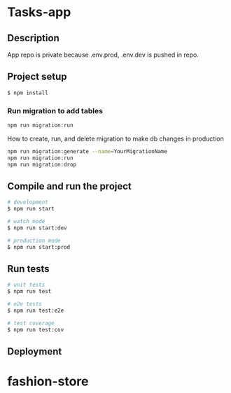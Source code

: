 # Tasks-app

## Description

App repo is private because .env.prod, .env.dev is pushed in repo.


## Project setup

```bash
$ npm install
```


### Run migration to add tables
```bash
npm run migration:run
```

How to create, run, and delete migration to make db changes in production

```bash
npm run migration:generate --name=YourMigrationName
npm run migration:run
npm run migration:drop
```
## Compile and run the project

```bash
# development
$ npm run start

# watch mode
$ npm run start:dev

# production mode
$ npm run start:prod
```

## Run tests

```bash
# unit tests
$ npm run test

# e2e tests
$ npm run test:e2e

# test coverage
$ npm run test:cov
```

## Deployment
# fashion-store
